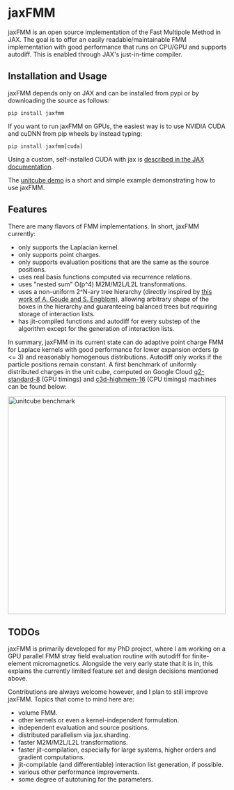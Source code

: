 # jaxFMM

jaxFMM is an open source implementation of the Fast Multipole Method in JAX. The goal is to offer an easily readable/maintainable FMM implementation with good performance that runs on CPU/GPU and supports autodiff. This is enabled through JAX's just-in-time compiler.

## Installation and Usage

jaxFMM depends only on JAX and can be installed from pypi or by downloading the source as follows:

    pip install jaxfmm

If you want to run jaxFMM on GPUs, the easiest way is to use NVIDIA CUDA and cuDNN from pip wheels by instead typing:

    pip install jaxfmm[cuda]

Using a custom, self-installed CUDA with jax is [described in the JAX documentation](https://docs.jax.dev/en/latest/installation.html).

The [unitcube demo](/demos/unitcube.py) is a short and simple example demonstrating how to use jaxFMM.

## Features

There are many flavors of FMM implementations. In short, jaxFMM currently:

- only supports the Laplacian kernel.
- only supports point charges.
- only supports evaluation positions that are the same as the source positions.
- uses real basis functions computed via recurrence relations.
- uses "nested sum" O(p^4) M2M/M2L/L2L transformations.
- uses a non-uniform 2^N-ary tree hierarchy (directly inspired by [this work of A. Goude and S. Engblom](https://link.springer.com/article/10.1007/s11227-012-0836-0)), allowing arbitrary shape of the boxes in the hierarchy and guaranteeing balanced trees but requiring storage of interaction lists.
- has jit-compiled functions and autodiff for every substep of the algorithm except for the generation of interaction lists.

In summary, jaxFMM in its current state can do adaptive point charge FMM for Laplace kernels with good performance for lower expansion orders (p <= 3) and reasonably homogenous distributions. Autodiff only works if the particle positions remain constant. A first benchmark of uniformly distributed charges in the unit cube, computed on Google Cloud [g2-standard-8](https://cloud.google.com/compute/docs/gpus#l4-gpus) (GPU timings) and [c3d-highmem-16](https://cloud.google.com/compute/docs/general-purpose-machines#c3d_series) (CPU timings) machines can be found below:

<img src="https://gitlab.com/jaxfmm/jaxfmm/-/raw/main/docs/images/jax_unitcube_benchmark_p3.png" alt="unitcube benchmark" width="500"/>

## TODOs

jaxFMM is primarily developed for my PhD project, where I am working on a GPU parallel FMM stray field evaluation routine with autodiff for finite-element micromagnetics. Alongside the very early state that it is in, this explains the currently limited feature set and design decisions mentioned above.

Contributions are always welcome however, and I plan to still improve jaxFMM. Topics that come to mind here are:

- volume FMM.
- other kernels or even a kernel-independent formulation.
- independent evaluation and source positions.
- distributed parallelism via jax.sharding.
- faster M2M/M2L/L2L transformations.
- faster jit-compilation, especially for large systems, higher orders and gradient computations.
- jit-compilable (and differentiable) interaction list generation, if possible.
- various other performance improvements.
- some degree of autotuning for the parameters.